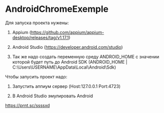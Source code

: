 # AndroidChromeExemple

Для запуска проекта нужены:
1) Appium (https://github.com/appium/appium-desktop/releases/tag/v1.17.1)

2) Android Studio (https://developer.android.com/studio)

3) Так же надо создать переменную среду ANDROID_HOME с значении которой будет путь до Android SDK 
(ANDROID_HOME | C:\Users\USERNAME\AppData\Local\Android\Sdk)

Чтобы запусить проект надо:

1) Запустить аппиум сервер (Host:127.0.0.1  Port:4723)

2) В Android Studio эмулировать Android

https://prnt.sc/ssssxd


